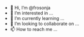 - 👋 Hi, I’m @frosonja
- 👀 I’m interested in ...
- 🌱 I’m currently learning ...
- 💞️ I’m looking to collaborate on ...
- 📫 How to reach me ...

<!---
frosonja/frosonja is a ✨ special ✨ repository because its `README.md` (this file) appears on your GitHub profile.
You can click the Preview link to take a look at your changes.
--->

